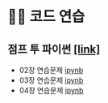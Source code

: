 # 🤹‍♂️ 코드 연습
## 점프 투 파이썬 [[link]](https://wikidocs.net/book/1)
+ 02장 연습문제 [ipynb](https://github.com/kbjung/LikeLion_13th_DataCourse/blob/main/practice/jump_to_python/02%EC%9E%A5_%EC%97%B0%EC%8A%B5%EB%AC%B8%EC%A0%9C.ipynb)
+ 03장 연습문제 [ipynb](https://github.com/kbjung/LikeLion_13th_DataCourse/blob/main/practice/jump_to_python/03%EC%9E%A5_%EC%97%B0%EC%8A%B5%EB%AC%B8%EC%A0%9C.ipynb)
+ 04장 연습문제 [ipynb](https://github.com/kbjung/LikeLion_13th_DataCourse/blob/main/practice/jump_to_python/04%EC%9E%A5_%EC%97%B0%EC%8A%B5%EB%AC%B8%EC%A0%9C.ipynb)
